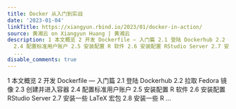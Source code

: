 ```yaml
---
title: Docker 从入门到实战
date: '2023-01-04'
linkTitle: https://xiangyun.rbind.io/2023/01/docker-in-action/
source: 黄湘云 on Xiangyun Huang | 黄湘云
description: 1 本文概览 2 开发 Dockerfile — 入门篇 2.1 登陆 Dockerhub 2.2 拉取 Fedora 镜像 2.3 创建并进入容器
  2.4 配置标准用户账户 2.5 安装配置 R 软件 2.6 安装配置 RStudio Server 2.7 安装一些 LaTeX 宏包 2.8 安装一些 R
  ...
disable_comments: true
---
```

1 本文概览 2 开发 Dockerfile — 入门篇 2.1 登陆 Dockerhub 2.2 拉取 Fedora 镜像 2.3 创建并进入容器 2.4 配置标准用户账户 2.5 安装配置 R 软件 2.6 安装配置 RStudio Server 2.7 安装一些 LaTeX 宏包 2.8 安装一些 R ...